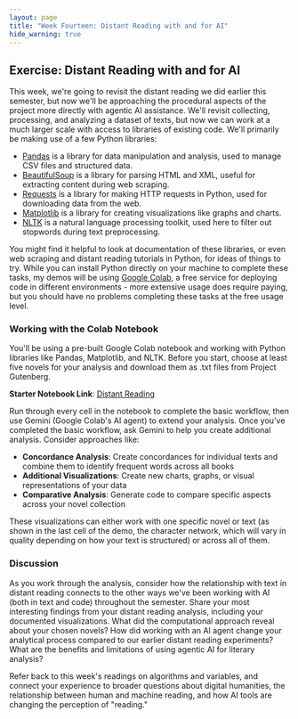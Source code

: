 ```yaml
---
layout: page
title: "Week Fourteen: Distant Reading with and for AI"
hide_warning: true
---
```


## Exercise: Distant Reading with and for AI

This week, we're going to revisit the distant reading we did earlier this semester, but now we'll be approaching the procedural aspects of the project more directly with agentic AI assistance. We'll revisit collecting, processing, and analyzing a dataset of texts, but now we can work at a much larger scale with access to libraries of existing code. We'll primarily be making use of a few Python libraries: 

- [Pandas](https://pandas.pydata.org/) is a library for data manipulation and analysis, used to manage CSV files and structured data.
- [BeautifulSoup](https://beautiful-soup-4.readthedocs.io/en/latest/) is a library for parsing HTML and XML, useful for extracting content during web scraping.
- [Requests](https://requests.readthedocs.io/en/latest/) is a library for making HTTP requests in Python, used for downloading data from the web.
- [Matplotlib](https://matplotlib.org/) is a library for creating visualizations like graphs and charts.
- [NLTK](https://www.nltk.org/) is a natural language processing toolkit, used here to filter out stopwords during text preprocessing.

You might find it helpful to look at documentation of these libraries, or even web scraping and distant reading tutorials in Python, for ideas of things to try. While you can install Python directly on your machine to complete these tasks, my demos will be using [Google Colab](https://colab.research.google.com/), a free service for deploying code in different environments - more extensive usage does require paying, but you should have no problems completing these tasks at the free usage level. 

### Working with the Colab Notebook

You'll be using a pre-built Google Colab notebook and working with Python libraries like Pandas, Matplotlib, and NLTK. Before you start, choose at least five novels for your analysis and download them as .txt files from Project Gutenberg.

**Starter Notebook Link**: [Distant Reading](https://colab.research.google.com/drive/13WWZCpxqh1m9Kun8Z2uv2vxdqQxk-9kE?usp=sharing)

Run through every cell in the notebook to complete the basic workflow, then use Gemini (Google Colab's AI agent) to extend your analysis. Once you've completed the basic workflow, ask Gemini to help you create additional analysis. Consider approaches like:

- **Concordance Analysis**: Create concordances for individual texts and combine them to identify frequent words across all books
- **Additional Visualizations**: Create new charts, graphs, or visual representations of your data
- **Comparative Analysis**: Generate code to compare specific aspects across your novel collection

These visualizations can either work with one specific novel or text (as shown in the last cell of the demo, the character network, which will vary in quality depending on how your text is structured) or across all of them.

### Discussion

As you work through the analysis, consider how the relationship with text in distant reading connects to the other ways we've been working with AI (both in text and code) throughout the semester. Share your most interesting findings from your distant reading analysis, including your documented visualizations. What did the computational approach reveal about your chosen novels? How did working with an AI agent change your analytical process compared to our earlier distant reading experiments? What are the benefits and limitations of using agentic AI for literary analysis?

Refer back to this week's readings on algorithms and variables, and connect your experience to broader questions about digital humanities, the relationship between human and machine reading, and how AI tools are changing the perception of "reading."
